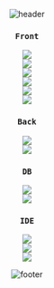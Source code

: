 <div align="center">
  
![header](https://capsule-render.vercel.app/api?type=waving&color=0:C5EA4D,100:7DA205&text=Hi,%20There!&height=150&animation=twinkling&fontColor=f1f0ec&fontAlign=50&fontAlignY=30)
  
  ### `Front`
  <img src="https://img.shields.io/badge/HTML5-E34F26?style=for-the-badge&logo=HTML5&logoColor=000000" /><br>
  <img src="https://img.shields.io/badge/CSS3-1572B6?style=for-the-badge&logo=CSS3&logoColor=000000" /><br>
  <img src="https://img.shields.io/badge/JavaScript-F7DF1E?style=for-the-badge&logo=JavaScript&logoColor=000000" /><br>
  <img src="https://img.shields.io/badge/TypeScript-3178C6?style=for-the-badge&logo=TypeScript&logoColor=000000" /><br>
  <img src="https://img.shields.io/badge/jQuery-0769AD?style=for-the-badge&logo=jQuery&logoColor=FFFFFF" /><br>
  <img src="https://img.shields.io/badge/React-61DAFB?style=for-the-badge&logo=React&logoColor=FFFFFF" />
  
  ### `Back`
  <img src="https://img.shields.io/badge/JAVA-89A426?style=for-the-badge"><br>
  <img src="https://img.shields.io/badge/Spring Boot-6DB33F?style=for-the-badge&logo=Spring Boot&logoColor=FFFFFF">
  
  ### `DB`
  <img src="https://img.shields.io/badge/MySQL-4479A1?style=for-the-badge&logo=MySQL&logoColor=FFFFFF" /><br>
  <img src="https://img.shields.io/badge/Oracle-F80000?style=for-the-badge&logo=Oracle&logoColor=FFFFFF" />
  
  ### `IDE`
  <img src="https://img.shields.io/badge/Eclipse IDE-2C2255?style=for-the-badge&logo=Eclipse IDE&logoColor=FFFFFF" /><br>
  <img src="https://img.shields.io/badge/IntelliJ IDEA-000000?style=for-the-badge&logo=IntelliJ IDEA&logoColor=FFFFFF" /><br>
  <img src="https://img.shields.io/badge/Visual Studio Code-007ACC?style=for-the-badge&logo=Visual Studio Code&logoColor=FFFFFF" />
  
![footer](https://capsule-render.vercel.app/api?section=footer&type=waving&color=0:7DA205,100:C5EA4D&height=150)
  
</div>
